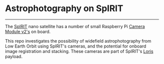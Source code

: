 # Astrophotography on SpIRIT
----------------------------

The [SpIRIT](https://spirit.research.unimelb.edu.au) nano satellite has a number of small
Raspberry Pi [Camera Module v2's](https://www.raspberrypi.com/products/camera-module-v2/)
on board.

This repo investigates the possibility of widefield astrophotography from Low Earth Orbit
using SpIRIT's cameras, and the potential for onboard image registration and stacking. These
cameras are part of SpIRIT's [Loris](https://arxiv.org/pdf/2404.08399) payload.


